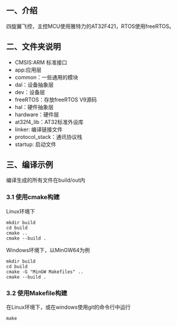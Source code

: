 ## 一、介绍
四旋翼飞控，主控MCU使用雅特力的AT32F421，RTOS使用freeRTOS。

## 二、文件夹说明
- CMSIS:ARM 标准接口
- app:应用层
- common：一些通用的模块
- dal：设备抽象层
- dev：设备层
- freeRTOS：存放freeRTOS V9源码
- hal：硬件抽象层
- hardware：硬件层
- at32f4_lib：AT32标准外设库
- linker: 编译链接文件
- protocol_stack：通讯协议栈
- startup: 启动文件


## 三、编译示例
编译生成的所有文件在build/out内
### 3.1 使用cmake构建
Linux环境下

    mkdir build
    cd build
    cmake ..
    cmake --build .

Windows环境下，以MinGW64为例

    mkdir build
    cd build
    cmake -G "MinGW Makefiles" ..
    cmake --build .

### 3.2 使用Makefile构建
在Linux环境下，或在windows使用git的命令行中运行

    make

